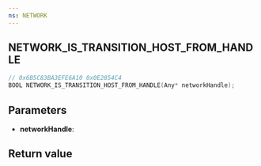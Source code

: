 ```yaml
---
ns: NETWORK
---
```

## NETWORK_IS_TRANSITION_HOST_FROM_HANDLE

```c
// 0x6B5C83BA3EFE6A10 0x0E2854C4
BOOL NETWORK_IS_TRANSITION_HOST_FROM_HANDLE(Any* networkHandle);
```


## Parameters
* **networkHandle**: 

## Return value
